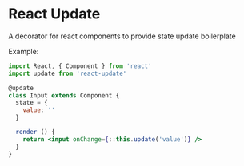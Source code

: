 # React Update

A decorator for react components to provide state update boilerplate

Example:

```jsx
import React, { Component } from 'react'
import update from 'react-update'

@update
class Input extends Component {
  state = {
    value: ''
  }

  render () {
    return <input onChange={::this.update('value')} />
  }
}
